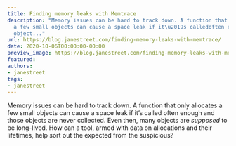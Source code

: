 ```yaml
---
title: Finding memory leaks with Memtrace
description: "Memory issues can be hard to track down. A function that onlyallocates
  a few small objects can cause a space leak if it\u2019s calledoften enough and those
  object..."
url: https://blog.janestreet.com/finding-memory-leaks-with-memtrace/
date: 2020-10-06T00:00:00-00:00
preview_image: https://blog.janestreet.com/finding-memory-leaks-with-memtrace/memory-leak.jpg
featured:
authors:
- janestreet
tags:
- janestreet
---
```


<p>Memory issues can be hard to track down. A function that only
allocates a few small objects can cause a space leak if it&rsquo;s called
often enough and those objects are never collected. Even then, many
objects are <em>supposed</em> to be long-lived. How can a tool, armed with data
on allocations and their lifetimes,
help sort out the expected from the suspicious?</p>


